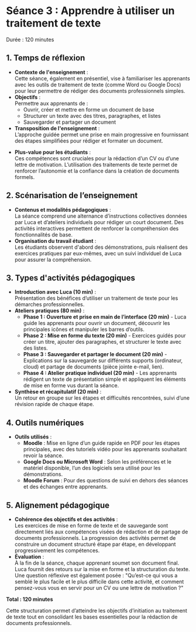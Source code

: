 # Séance 3 : Apprendre à utiliser un traitement de texte
Durée : 120 minutes

## 1. Temps de réflexion
- **Contexte de l'enseignement** :<br>
Cette séance, également en présentiel, vise à familiariser les apprenants avec les outils de traitement de texte (comme Word ou Google Docs) pour leur permettre de rédiger des documents professionnels simples.
- **Objectifs** :<br>
Permettre aux apprenants de :<br>
  - Ouvrir, créer et mettre en forme un document de base
  - Structurer un texte avec des titres, paragraphes, et listes
  - Sauvegarder et partager un document
- **Transposition de l'enseignement** :<br>
L’approche guidée permet une prise en main progressive en fournissant des étapes simplifiées pour rédiger et formater un document.
* **Plus-value pour les étudiants** :<br>
Ces compétences sont cruciales pour la rédaction d’un CV ou d’une lettre de motivation. L’utilisation des traitements de texte permet de renforcer l’autonomie et la confiance dans la création de documents formels.

## 2. Scénarisation de l’enseignement
- **Contenus et modalités pédagogiques** :<br>
La séance comprend une alternance d’instructions collectives données par Luca et d’ateliers individuels pour rédiger un court document. Des activités interactives permettent de renforcer la compréhension des fonctionnalités de base.
- **Organisation du travail étudiant** :<br>
Les étudiants observent d'abord des démonstrations, puis réalisent des exercices pratiques par eux-mêmes, avec un suivi individuel de Luca pour assurer la compréhension.

## 3. Types d'activités pédagogiques
- **Introduction avec Luca (10 min)** :<br>
Présentation des bénéfices d’utiliser un traitement de texte pour les démarches professionnelles.
- **Ateliers pratiques (80 min)** :
  - **Phase 1 : Ouverture et prise en main de l’interface (20 min)** - Luca guide les apprenants pour ouvrir un document, découvrir les principales icônes et manipuler les barres d’outils.
  - **Phase 2 : Mise en forme du texte (20 min)** - Exercices guidés pour créer un titre, ajouter des paragraphes, et structurer le texte avec des listes.
  - **Phase 3 : Sauvegarder et partager le document (20 min)** - Explications sur la sauvegarde sur différents supports (ordinateur, cloud) et partage de documents (pièce jointe e-mail, lien).
  - **Phase 4 : Atelier pratique individuel (20 min)** - Les apprenants rédigent un texte de présentation simple et appliquent les éléments de mise en forme vus durant la séance.
- **Synthèse et récapitulatif (20 min)** :<br>
Un retour en groupe sur les étapes et difficultés rencontrées, suivi d’une révision rapide de chaque étape.

## 4. Outils numériques
- **Outils utilisés** :
  - **Moodle** : Mise en ligne d’un guide rapide en PDF pour les étapes principales, avec des tutoriels vidéo pour les apprenants souhaitant revoir la séance.
  - **Google Docs ou Microsoft Word** : Selon les préférences et le matériel disponible, l’un des logiciels sera utilisé pour les démonstrations.
  - **Moodle Forum** : Pour des questions de suivi en dehors des séances et des échanges entre apprenants.

## 5. Alignement pédagogique
- **Cohérence des objectifs et des activités** :<br>
Les exercices de mise en forme de texte et de sauvegarde sont directement liés aux compétences visées de rédaction et de partage de documents professionnels. La progression des activités permet de construire un document structuré étape par étape, en développant progressivement les compétences.
- **Évaluation** :<br>
À la fin de la séance, chaque apprenant soumet son document final. Luca fournit des retours sur la mise en forme et la structuration du texte. Une question réflexive est également posée : "Qu’est-ce qui vous a semblé le plus facile et le plus difficile dans cette activité, et comment pensez-vous vous en servir pour un CV ou une lettre de motivation ?"

__Total : 120 minutes__

Cette structuration permet d’atteindre les objectifs d’initiation au traitement de texte tout en consolidant les bases essentielles pour la rédaction de documents professionnels.
